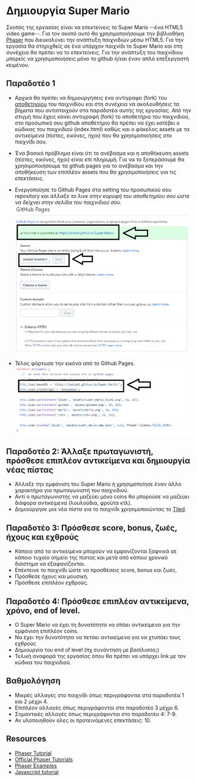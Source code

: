 # Δημιουργία Super Mario

Σκοπός της εργασίας είναι να επεκτείνεις το Super Mario --ένα HTML5 video game--. Για τον σκοπό αυτό θα χρησιμοποιήσουμε την βιβλιοθήκη [Phaser](http://phaser.io/) που διευκολύνει την ανάπτυξη παιχνιδιών μέσω HTML5. Για την εργασία θα στηριχθείς σε ένα υπάρχον παιχνίδι το Super Mario και στη συνέχεια θα πρέπει να το επεκτείνεις. Για την ανάπτυξη του παιχνίδιου μπορείς να χρησιμοποιήσεις μόνο το github ή/και έναν απλό επεξεργαστή κειμένου.

## Παραδοτέο 1 
- Αρχικά θα πρέπει να δημιουργήσεις ένα αντίγραφο (fork) του [αποθετηρίου](https://github.com/ioniodi/Super-Mario) του παιχνιδίου και στη συνέχεια να ακολουθήσεις τα βήματα που αντιστοιχούν στα παραδοτέα αυτής της εργασίας. Από την στιγμή που έχεις κάνει αντιγραφή (fork) το αποθετήριο του παιχνιδιού, στο προσωπικό σου github αποθετήριο θα πρέπει να έχει κατέβει ο κώδικας του παιχνιδιού (index.html) καθώς και ο φάκελος assets με τα αντικείμενα (πίστες, εικόνες, ήχοι) που θα χρησιμοποιήσεις στο παιχνίδι σου.

- Ένα βασικό πρόβλημα είναι ότι το ανέβασμα και η αποθήκευση assets (πίστες, εικόνες, ήχοι) είναι επί πληρωμή. Για να το ξεπεράσουμε θα χρησιμοποιήσουμε τα github pages για το ανέβασμα και την αποθήκευση των επιπλέον assets που θα χρησιμοποιήσεις για τις επεκτάσεις.

- Ενεργοποίησε το Github Pages στα setting του προσωπικού σου repository και *άλλαξε το λινκ στην κορυφή του αποθετηρίου σου ώστε να δείχνει στην σελίδα του παιχνιδιού σου.*
![ScreenShot](1.png)

- Τέλος φόρτωσε την εικόνα από το Github Pages. 
![ScreenShot](2.png)

## Παραδοτέο 2: Άλλαξε πρωταγωνιστή, πρόσθεσε επιπλέον αντικείμενα και δημιουργία νέας πίστας
- Άλλαξε την εμφάνιση του Super Mario ή χρησιμοποίησε έναν άλλο χαρακτήρα για πρωταγωνιστή του παιχνιδιού. 
- Αντί ο πρωταγωνιστής να μαζεύει μόνο coins θα μπορούσε να μαζεύει διάφορα αντικείμενα (λουλούδια, φρούτα κτλ).
- Δημιούργησε μια νέα πίστα για το παιχνίδι χρησιμοποιώντας το [Tiled](http://www.mapeditor.org/). 

## Παραδοτέο 3: Πρόσθεσε score, bonus, ζωές, ήχους και εχθρούς
- Κάποια από τα αντικείμενα μπορούν να εμφανίζονται ξαφνικά σε κάποιο τυχαίο σημείο της πίστας και μετά από κάποιο χρονικό διάστημα να εξαφανίζονται.
- Επέκτεινε το παιχνίδι ώστε να προσθέσεις score, bonus και ζωές. 
- Πρόσθεσε ήχους και μουσική.
- Πρόσθεσε επιπλέον εχθρούς. 

## Παραδοτέο 4: Πρόσθεσε επιπλέον αντικείμενα, χρόνο, end of level.
- Ο Super Mario να έχει τη δυνατότητα να σπάει αντικείμενα για την εμφάνιση επιπλέον coins.
- Να έχει την δυνατότητα να πετάει αντικείμενα για να χτυπάει τους εχθρούς
- Δημιουργία του end of level (πχ συνάντηση με βασίλισσα;)
- Τελική αναφορά της εργασίας όπου θα πρέπει να υπάρχει link με τον κώδικα του παιχνιδιού. 

## Βαθμολόγηση
- Μικρές αλλαγές στο παιχνίδι όπως περιγράφονται στα παραδοτέα 1 και 2 μέχρι 4. 
- Επιπλέον αλλαγές όπως περιγράφονται στο παραδοτέο 3 μέχρι 6.
- Σημαντικές αλλαγές όπως περιγράφονται στο παραδοτέο 4: 7-9.
- Αν υλοποιηθούν όλες οι προτεινόμενες επεκτάσεις: 10.
  
## Resources
- [Phaser Tutorial](http://phaser.io/learn)
- [Official Phaser Tutorials](https://phaser.io/learn/official-tutorials)
- [Phaser Examples](http://phaser.io/examples)
- [Javascript tutorial](http://www.w3schools.com/js/)

